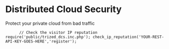 # Distributed Cloud Security
Protect your private cloud from bad traffic

`      
// Check the visitor IP reputation
require('public/trized_dcs.inc.php');
check_ip_reputation('YOUR-REST-API-KEY-GOES-HERE','register');
`
